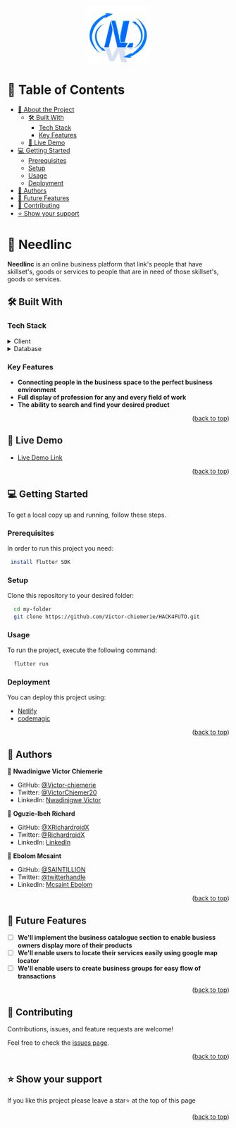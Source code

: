 <a name="readme-top"></a>

<div align="center">
  <img src="assets/Logo.png" alt="logo" width="140"  height="auto" />
  <br/>

</div>

# 📗 Table of Contents

- [📖 About the Project](#about-project)
  - [🛠 Built With](#built-with)
    - [Tech Stack](#tech-stack)
    - [Key Features](#key-features)
  - [🚀 Live Demo](#live-demo)
- [💻 Getting Started](#getting-started)
  - [Prerequisites](#prerequisites)
  - [Setup](#setup)
  - [Usage](#usage)
  - [Deployment](#deployment)
- [👥 Authors](#authors)
- [🔭 Future Features](#future-features)
- [🤝 Contributing](#contributing)
- [⭐️ Show your support](#support)

# 📖 Needlinc <a name="about-project"></a>

**Needlinc** is an online business platform that link's people that have skillset's, goods or services to people that are in need of those skillset's, goods or services.

## 🛠 Built With <a name="built-with"></a>

### Tech Stack <a name="tech-stack"></a>

<details>
  <summary>Client</summary>
  <ul>
    <li><a href="https://flutter.dev/">Flutter</a></li>
    <li><a href="https://dart.dev/">Dart</a></li>
  </ul>
</details>

<details>
<summary>Database</summary>
  <ul>
    <li><a href="https://firebase.google.com/">Firebase</a></li>
  </ul>
</details>

### Key Features <a name="key-features"></a>

- **Connecting people in the business space to the perfect business environment**
- **Full display of profession for any and every field of work**
- **The ability to search and find your desired product**

<p align="right">(<a href="#readme-top">back to top</a>)</p>

## 🚀 Live Demo <a name="live-demo"></a>

- [Live Demo Link](https://needlinc.netlify.app)

<p align="right">(<a href="#readme-top">back to top</a>)</p>

## 💻 Getting Started <a name="getting-started"></a>

To get a local copy up and running, follow these steps.

### Prerequisites

In order to run this project you need:

```sh
 install flutter SDK
```

### Setup

Clone this repository to your desired folder:

```sh
  cd my-folder
  git clone https://github.com/Victor-chiemerie/HACK4FUTO.git
```

### Usage

To run the project, execute the following command:

```sh
  flutter run
```

### Deployment

You can deploy this project using:

- [Netlify](https://www.netlify.com/)
- [codemagic](https://codemagic.io/start/)


<p align="right">(<a href="#readme-top">back to top</a>)</p>

## 👥 Authors <a name="authors"></a>

👤 **Nwadinigwe Victor Chiemerie**

- GitHub: [@Victor-chiemerie](https://github.com/Victor-chiemerie)
- Twitter: [@VictorChiemer20](https://twitter.com/VictorChiemer20)
- LinkedIn: [Nwadinigwe Victor](https://www.linkedin.com/in/victornwadinigwe/)

👤 **Oguzie-Ibeh Richard**

- GitHub: [@XRichardroidX](https://github.com/XRichardroidX)
- Twitter: [@RichardroidX](https://twitter.com/RicharDroidX)
- LinkedIn: [LinkedIn]()

👤 **Ebolom Mcsaint**

- GitHub: [@SAINTILLION](https://github.com/SAINTILLION)
- Twitter: [@twitterhandle]()
- LinkedIn: [Mcsaint Ebolom](https://linkedin.com/in/mcsaint-ebolom)

<p align="right">(<a href="#readme-top">back to top</a>)</p>

## 🔭 Future Features <a name="future-features"></a>

- [ ] **We'll implement the business catalogue section to enable busiess owners display more of their products**
- [ ] **We'll enable users to locate their services easily using google map locator**
- [ ] **We'll enable users to create business groups for easy flow of transactions**

<p align="right">(<a href="#readme-top">back to top</a>)</p>

## 🤝 Contributing <a name="contributing"></a>

Contributions, issues, and feature requests are welcome!

Feel free to check the [issues page](https://www.instagram.com/needlinc_/).

<p align="right">(<a href="#readme-top">back to top</a>)</p>

## ⭐️ Show your support <a name="support"></a>

If you like this project please leave a star⭐️ at the top of this page

<p align="right">(<a href="#readme-top">back to top</a>)</p>
